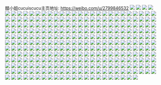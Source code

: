 醋小姐cucuiscucu主页地址: https://weibo.com/u/2799846532 
![](https://wx4.sinaimg.cn/mw2000/a6e24484ly1h8z58ncthpj22802yoe85.jpg) 
![](https://wx4.sinaimg.cn/mw2000/a6e24484ly1h8z58sdlyfj22802you14.jpg) 
![](https://wx4.sinaimg.cn/mw2000/a6e24484ly1h8z58wbv0dj22802yo4qt.jpg) 
![](https://wx4.sinaimg.cn/mw2000/a6e24484ly1h8z58jlno6j22c0340b2b.jpg) 
![](https://wx4.sinaimg.cn/mw2000/a6e24484ly1h8z58xzeopj22c0340b2b.jpg) 
![](https://wx4.sinaimg.cn/mw2000/a6e24484ly1h8z58zmpo3j22c0340npe.jpg) 
![](https://wx4.sinaimg.cn/mw2000/a6e24484ly1h8z5915fxgj22c0340b2a.jpg) 
![](https://wx4.sinaimg.cn/mw2000/a6e24484ly1h8z592lb0bj22c0340b2b.jpg) 
![](https://wx4.sinaimg.cn/mw2000/a6e24484ly1h8z593rvb5j23402c0e82.jpg) 
![](https://wx4.sinaimg.cn/mw2000/a6e24484ly1h8z59547hbj23402c0hdu.jpg) 
![](https://wx4.sinaimg.cn/mw2000/a6e24484ly1h8z596ea1sj23402c0u0y.jpg) 
![](https://wx4.sinaimg.cn/mw2000/a6e24484ly1h8z596zc1mj20i40umjyb.jpg) 
![](https://wx4.sinaimg.cn/mw2000/a6e24484ly1h8z59862rfj23402c01l0.jpg) 
![](https://wx4.sinaimg.cn/mw2000/a6e24484ly1h8txu8ygcxj22802yob2b.jpg) 
![](https://wx4.sinaimg.cn/mw2000/a6e24484ly1h8txu4ckhyj22802yob2a.jpg) 
![](https://wx4.sinaimg.cn/mw2000/a6e24484ly1h8txuaee1ij22802yonpd.jpg) 
![](https://wx4.sinaimg.cn/mw2000/a6e24484ly1h8txuby5jkj22802yonpe.jpg) 
![](https://wx4.sinaimg.cn/mw2000/a6e24484ly1h8txuddmlhj22802yokjm.jpg) 
![](https://wx4.sinaimg.cn/mw2000/a6e24484ly1h8txueb99gj22802yo1kx.jpg) 
![](https://wx4.sinaimg.cn/mw2000/a6e24484ly1h8txufdq6bj22802yonpd.jpg) 
![](https://wx4.sinaimg.cn/mw2000/a6e24484ly1h8txuglfuhj22802yoqv5.jpg) 
![](https://wx4.sinaimg.cn/mw2000/a6e24484ly1h8txui8r6rj22802yokjm.jpg) 
![](https://wx4.sinaimg.cn/mw2000/a6e24484ly1h8ppc50vxcj20fk0tldnu.jpg) 
![](https://wx4.sinaimg.cn/mw2000/a6e24484ly1h8ppc7pchrj22802yohdw.jpg) 
![](https://wx4.sinaimg.cn/mw2000/a6e24484ly1h8ppc4d4irj228031gqvb.jpg) 
![](https://wx4.sinaimg.cn/mw2000/a6e24484ly1h8ppc86042j20gb0rrdpg.jpg) 
![](https://wx4.sinaimg.cn/mw2000/a6e24484ly1h8ppc9lce8j21ko2innpe.jpg) 
![](https://wx4.sinaimg.cn/mw2000/a6e24484ly1h8ppcep52gj22802yohdz.jpg) 
![](https://wx4.sinaimg.cn/mw2000/a6e24484ly1h8ppchv8wzj22802yohdw.jpg) 
![](https://wx4.sinaimg.cn/mw2000/a6e24484ly1h8ppcke088j22802yokjn.jpg) 
![](https://wx4.sinaimg.cn/mw2000/a6e24484ly1h8ppcktuu0j20lj0sp766.jpg) 
![](https://wx4.sinaimg.cn/mw2000/a6e24484ly1h8hjdz79kyj22802yo4qt.jpg) 
![](https://wx4.sinaimg.cn/mw2000/a6e24484ly1h8hje3dd8hj22802yox6s.jpg) 
![](https://wx4.sinaimg.cn/mw2000/a6e24484ly1h8hje79otkj22802yoqv8.jpg) 
![](https://wx4.sinaimg.cn/mw2000/a6e24484ly1h8hje87bkwj215n0rrwtf.jpg) 
![](https://wx4.sinaimg.cn/mw2000/a6e24484ly1h8hjdvuvwrj20sg11xk2m.jpg) 
![](https://wx4.sinaimg.cn/mw2000/a6e24484ly1h8hje8we9cj20in0zgtov.jpg) 
![](https://wx4.sinaimg.cn/mw2000/a6e24484ly1h8byn0ai2sj20wi1654qg.jpg) 
![](https://wx4.sinaimg.cn/mw2000/a6e24484ly1h8byn0ur4yj20vi1657uh.jpg) 
![](https://wx4.sinaimg.cn/mw2000/a6e24484ly1h8byn1ir8uj20w916ohb9.jpg) 
![](https://wx4.sinaimg.cn/mw2000/a6e24484ly1h8bymz6jjwj20vj16gb07.jpg) 
![](https://wx4.sinaimg.cn/mw2000/a6e24484ly1h8byn26smpj20ul16iayi.jpg) 
![](https://wx4.sinaimg.cn/mw2000/a6e24484ly1h8byn2q11tj20wi0n9k65.jpg) 
![](https://wx4.sinaimg.cn/mw2000/a6e24484ly1h8byn3c690j20sg0ohgy8.jpg) 
![](https://wx4.sinaimg.cn/mw2000/a6e24484ly1h8byn4h4a5j20sg0nbgx4.jpg) 
![](https://wx4.sinaimg.cn/mw2000/a6e24484ly1h8byn4weenj20wi0ntdvl.jpg) 
![](https://wx4.sinaimg.cn/mw2000/a6e24484ly1h8byn6kh1nj22ki1wfqv7.jpg) 
![](https://wx4.sinaimg.cn/mw2000/a6e24484ly1h8byna7hf9j22mi1see83.jpg) 
![](https://wx4.sinaimg.cn/mw2000/a6e24484ly1h8bynd1zkdj22vq1tdx6r.jpg) 
![](https://wx4.sinaimg.cn/mw2000/a6e24484ly1h8byngviesj22uk1ok4qt.jpg) 
![](https://wx4.sinaimg.cn/mw2000/a6e24484ly1h87ylxun5yj20nj17l7d8.jpg) 
![](https://wx4.sinaimg.cn/mw2000/a6e24484ly1h87ylxbmhej20o317iwo5.jpg) 
![](https://wx4.sinaimg.cn/mw2000/a6e24484ly1h87yly4bo0j20n415oafe.jpg) 
![](https://wx4.sinaimg.cn/mw2000/a6e24484ly1h7wgy642qdj20jx0y4grw.jpg) 
![](https://wx4.sinaimg.cn/mw2000/a6e24484ly1h7wgy5usnzj20fe0r1q5m.jpg) 
![](https://wx4.sinaimg.cn/mw2000/a6e24484ly1h7wgy6dcf0j20fn0w7gt9.jpg) 
![](https://wx4.sinaimg.cn/mw2000/a6e24484ly1h7wgy6qvyfj20gz0w9tfr.jpg) 
![](https://wx4.sinaimg.cn/mw2000/a6e24484ly1h7wgy73kucj20im129k4g.jpg) 
![](https://wx4.sinaimg.cn/mw2000/a6e24484ly1h7wgy7jhwvj20me14hk6k.jpg) 
![](https://wx4.sinaimg.cn/mw2000/a6e24484ly1h7wgy7vtczj20k013dgt6.jpg) 
![](https://wx4.sinaimg.cn/mw2000/a6e24484ly1h7wgy8408nj20hb108wn1.jpg) 
![](https://wx4.sinaimg.cn/mw2000/a6e24484ly1h7r0up20ywj20ic12maqm.jpg) 
![](https://wx4.sinaimg.cn/mw2000/a6e24484ly1h7pawgzqjtj21rj29g4qp.jpg) 
![](https://wx4.sinaimg.cn/mw2000/a6e24484ly1h7pawghv07j225i2utx6p.jpg) 
![](https://wx4.sinaimg.cn/mw2000/a6e24484ly1h7pawidi85j22c0340hdy.jpg) 
![](https://wx4.sinaimg.cn/mw2000/a6e24484ly1h7pawjdg3pj2340340b2b.jpg) 
![](https://wx4.sinaimg.cn/mw2000/a6e24484ly1h7pawk5hy1j227x1dou0x.jpg) 
![](https://wx4.sinaimg.cn/mw2000/a6e24484ly1h7pawosfinj22512x0hdw.jpg) 
![](https://wx4.sinaimg.cn/mw2000/a6e24484ly1h7paws4hacj225m2ydu0y.jpg) 
![](https://wx4.sinaimg.cn/mw2000/a6e24484ly1h7pawv705fj22562vu1l0.jpg) 
![](https://wx4.sinaimg.cn/mw2000/a6e24484ly1h7pawwsginj224t2vn7wi.jpg) 
![](https://wx4.sinaimg.cn/mw2000/a6e24484ly1h7eice7yg7j20uw150nin.jpg) 
![](https://wx4.sinaimg.cn/mw2000/a6e24484ly1h7eichftzej20rg13xnn7.jpg) 
![](https://wx4.sinaimg.cn/mw2000/a6e24484ly1h7eicbqaj5j20qk16oqhi.jpg) 
![](https://wx4.sinaimg.cn/mw2000/a6e24484ly1h7eicxeub4j20tc17o1kx.jpg) 
![](https://wx4.sinaimg.cn/mw2000/a6e24484ly1h7eiczmo95j20vm1661ac.jpg) 
![](https://wx4.sinaimg.cn/mw2000/a6e24484ly1h7eid1fwl9j20m30y0gzj.jpg) 
![](https://wx4.sinaimg.cn/mw2000/a6e24484ly1h7eid3imo7j20r816ttse.jpg) 
![](https://wx4.sinaimg.cn/mw2000/a6e24484ly1h7eid4phvxj20nk170dj7.jpg) 
![](https://wx4.sinaimg.cn/mw2000/a6e24484ly1h7eid6f9kgj20nh168e3z.jpg) 
![](https://wx4.sinaimg.cn/mw2000/a6e24484ly1h7egrpmyk2j20u60u40we.jpg) 
![](https://wx4.sinaimg.cn/mw2000/a6e24484ly1h7egrqlsy9j22bx3401kz.jpg) 
![](https://wx4.sinaimg.cn/mw2000/a6e24484ly1h7egrr7dgxj20u01hcjsw.jpg) 
![](https://wx4.sinaimg.cn/mw2000/a6e24484ly1h7egrrsfr7j20k00zkn1l.jpg) 
![](https://wx4.sinaimg.cn/mw2000/a6e24484ly1h7egr294d6j221l2yiu0y.jpg) 
![](https://wx4.sinaimg.cn/mw2000/a6e24484ly1h7egr3f0rhj20u00vkn1r.jpg) 
![](https://wx4.sinaimg.cn/mw2000/a6e24484ly1h7egr9i0wtj21k2280u0z.jpg) 
![](https://wx4.sinaimg.cn/mw2000/a6e24484ly1h7egrf91zxj225e2wpkjl.jpg) 
![](https://wx4.sinaimg.cn/mw2000/a6e24484ly1h7egrj34azj22802yohdt.jpg) 
![](https://wx4.sinaimg.cn/mw2000/a6e24484ly1h7egqayk2aj22802yox6p.jpg) 
![](https://wx4.sinaimg.cn/mw2000/a6e24484ly1h7egrjxjytj20u00x4x03.jpg) 
![](https://wx4.sinaimg.cn/mw2000/a6e24484ly1h7egrogfrbj22802yokjn.jpg) 
![](https://wx4.sinaimg.cn/mw2000/a6e24484ly1h7egrp7lhhj20u00pn0yj.jpg) 
![](https://wx4.sinaimg.cn/mw2000/a6e24484ly1h78k3z8rd5j20di0sxjv9.jpg) 
![](https://wx4.sinaimg.cn/mw2000/a6e24484ly1h767j9f9wtj21400u0an2.jpg) 
![](https://wx4.sinaimg.cn/mw2000/a6e24484ly1h767jazerpj21400u0479.jpg) 
![](https://wx4.sinaimg.cn/mw2000/a6e24484ly1h767jbme9hj20u00u0dp4.jpg) 
![](https://wx4.sinaimg.cn/mw2000/a6e24484ly1h767j8iqsjj21400u0dku.jpg) 
![](https://wx4.sinaimg.cn/mw2000/a6e24484ly1h767jc8sskj21400u0aij.jpg) 
![](https://wx4.sinaimg.cn/mw2000/a6e24484ly1h767jcprb2j21410u0wiw.jpg) 
![](https://wx4.sinaimg.cn/mw2000/a6e24484ly1h767jd8imvj20u10u00wp.jpg) 
![](https://wx4.sinaimg.cn/mw2000/a6e24484ly1h767jdqubtj20u011fdjn.jpg) 
![](https://wx4.sinaimg.cn/mw2000/a6e24484ly1h767jfbechj20u00u0dt2.jpg) 
![](https://wx4.sinaimg.cn/mw2000/a6e24484ly1h767hc0m59j20u012zaky.jpg) 
![](https://wx4.sinaimg.cn/mw2000/a6e24484ly1h767hcravfj20u012vdth.jpg) 
![](https://wx4.sinaimg.cn/mw2000/a6e24484ly1h767hdf3cfj20u012sjx2.jpg) 
![](https://wx4.sinaimg.cn/mw2000/a6e24484ly1h767herr65j20u013878k.jpg) 
![](https://wx4.sinaimg.cn/mw2000/a6e24484ly1h767hfcbmnj20u012h7eq.jpg) 
![](https://wx4.sinaimg.cn/mw2000/a6e24484ly1h767hfzbraj20u013jdq7.jpg) 
![](https://wx4.sinaimg.cn/mw2000/a6e24484ly1h767hgpphnj20u014igwd.jpg) 
![](https://wx4.sinaimg.cn/mw2000/a6e24484ly1h767hhedu9j20u0153ak1.jpg) 
![](https://wx4.sinaimg.cn/mw2000/a6e24484ly1h767hi1wl1j20u014013o.jpg) 
![](https://wx4.sinaimg.cn/mw2000/a6e24484ly1h767hb5bxsj20u0140ag0.jpg) 
![](https://wx4.sinaimg.cn/mw2000/a6e24484ly1h6wyjpp2phj222o340hdu.jpg) 
![](https://wx4.sinaimg.cn/mw2000/a6e24484ly1h6wyjscsa6j22c0340x6r.jpg) 
![](https://wx4.sinaimg.cn/mw2000/a6e24484ly1h6wyjtvv7fj2335340npe.jpg) 
![](https://wx4.sinaimg.cn/mw2000/a6e24484ly1h6wyjvh6apj23403401l0.jpg) 
![](https://wx4.sinaimg.cn/mw2000/a6e24484ly1h6wyjwggy1j22c8340qv5.jpg) 
![](https://wx4.sinaimg.cn/mw2000/a6e24484ly1h6wyjxm6nvj2340340hdv.jpg) 
![](https://wx4.sinaimg.cn/mw2000/a6e24484ly1h6wyk0i4dzj22d2340hdw.jpg) 
![](https://wx4.sinaimg.cn/mw2000/a6e24484ly1h6wyk63u2aj2340340hdx.jpg) 
![](https://wx4.sinaimg.cn/mw2000/a6e24484ly1h6wyjn2ejsj22c0340qv6.jpg) 
![](https://wx4.sinaimg.cn/mw2000/a6e24484ly1h6tpxb6gdej214e0u07dm.jpg) 
![](https://wx4.sinaimg.cn/mw2000/a6e24484ly1h6tpxcdxroj21oc2801ky.jpg) 
![](https://wx4.sinaimg.cn/mw2000/a6e24484ly1h6tpxcqlh1j20uq167afd.jpg) 
![](https://wx4.sinaimg.cn/mw2000/a6e24484ly1h6tpxh46d4j22yn26rkjm.jpg) 
![](https://wx4.sinaimg.cn/mw2000/a6e24484ly1h6tpxholwtj21600u0aqw.jpg) 
![](https://wx4.sinaimg.cn/mw2000/a6e24484ly1h6tpxk8ggcj22yo280kjo.jpg) 
![](https://wx4.sinaimg.cn/mw2000/a6e24484ly1h6tpxkp4elj21400u047s.jpg) 
![](https://wx4.sinaimg.cn/mw2000/a6e24484ly1h6tpxkynf5j21or175ha5.jpg) 
![](https://wx4.sinaimg.cn/mw2000/a6e24484ly1h6tpxmq6y6j22yo280qfw.jpg) 
![](https://wx4.sinaimg.cn/mw2000/a6e24484ly1h6tpxn2q37j20u0140dhc.jpg) 
![](https://wx4.sinaimg.cn/mw2000/a6e24484ly1h6tpxp8sctj22802yob2c.jpg) 
![](https://wx4.sinaimg.cn/mw2000/a6e24484ly1h6tpxqbe27j22801o04qq.jpg) 
![](https://wx4.sinaimg.cn/mw2000/a6e24484ly1h6tpxr1l1zj22801o0u0y.jpg) 
![](https://wx4.sinaimg.cn/mw2000/a6e24484ly1h6tpxrwuq8j23402c0kjm.jpg) 
![](https://wx4.sinaimg.cn/mw2000/a6e24484ly1h6tpxsuwdwj23402c0b2a.jpg) 
![](https://wx4.sinaimg.cn/mw2000/a6e24484ly1h6tpxtcq2lj20gi0shdgo.jpg) 
![](https://wx4.sinaimg.cn/mw2000/a6e24484ly1h6l2gzxj8wj21400u01dz.jpg) 
![](https://wx4.sinaimg.cn/mw2000/a6e24484ly1h6l2gzj61bj20tu13uq8a.jpg) 
![](https://wx4.sinaimg.cn/mw2000/a6e24484ly1h6l2h08mz5j213u0tugvn.jpg) 
![](https://wx4.sinaimg.cn/mw2000/a6e24484ly1h6l2h0l4wej213u0tuaiu.jpg) 
![](https://wx4.sinaimg.cn/mw2000/a6e24484ly1h6l2h117v3j213u0tutgw.jpg) 
![](https://wx4.sinaimg.cn/mw2000/a6e24484ly1h6l2h1961dj213u0tudh9.jpg) 
![](https://wx4.sinaimg.cn/mw2000/a6e24484ly1h6l2h1hsl4j20tu13u0ya.jpg) 
![](https://wx4.sinaimg.cn/mw2000/a6e24484ly1h6l2h1uoqyj20tu13u0uf.jpg) 
![](https://wx4.sinaimg.cn/mw2000/a6e24484ly1h6l2h26r65j213u0tu0yv.jpg) 
![](https://wx4.sinaimg.cn/mw2000/a6e24484ly1h6l2h2egyyj213u0tu0wf.jpg) 
![](https://wx4.sinaimg.cn/mw2000/a6e24484ly1h6l2h2pbafj213u0tutff.jpg) 
![](https://wx4.sinaimg.cn/mw2000/a6e24484ly1h6e8wseprkj20f50s7t9p.jpg) 
![](https://wx4.sinaimg.cn/mw2000/a6e24484ly1h6e8ws6hn1j20zg1bajzj.jpg) 
![](https://wx4.sinaimg.cn/mw2000/a6e24484ly1h6e8wsljexj20tu13ujtj.jpg) 
![](https://wx4.sinaimg.cn/mw2000/a6e24484ly1h6e8wto74gj22c0340npe.jpg) 
![](https://wx4.sinaimg.cn/mw2000/a6e24484ly1h6e8wuckwoj213u0tutf1.jpg) 
![](https://wx4.sinaimg.cn/mw2000/a6e24484ly1h6e8wwsmynj23402c0x6p.jpg) 
![](https://wx4.sinaimg.cn/mw2000/a6e24484ly1h6e8wy5s1qj23402c04qq.jpg) 
![](https://wx4.sinaimg.cn/mw2000/a6e24484ly1h6e8wvojj1j23402c01ky.jpg) 
![](https://wx4.sinaimg.cn/mw2000/a6e24484ly1h6e8wysb27j20tu13u425.jpg) 
![](https://wx4.sinaimg.cn/mw2000/a6e24484ly1h6e8x0evh4j22c0340npg.jpg) 
![](https://wx4.sinaimg.cn/mw2000/a6e24484ly1h6e8x2bdmej23402iou10.jpg) 
![](https://wx4.sinaimg.cn/mw2000/a6e24484ly1h67k3wfu53j22c0340qv6.jpg) 
![](https://wx4.sinaimg.cn/mw2000/a6e24484ly1h67k3y4n29j21sa2me4qq.jpg) 
![](https://wx4.sinaimg.cn/mw2000/a6e24484ly1h67k3zh63rj22hl340e82.jpg) 
![](https://wx4.sinaimg.cn/mw2000/a6e24484ly1h67k3rgoctj22c0340hdw.jpg) 
![](https://wx4.sinaimg.cn/mw2000/a6e24484ly1h5vnvczu4xj22c0340npe.jpg) 
![](https://wx4.sinaimg.cn/mw2000/a6e24484ly1h5vnvdz41nj22c0340x6q.jpg) 
![](https://wx4.sinaimg.cn/mw2000/a6e24484ly1h5vnvenlaaj23403401kx.jpg) 
![](https://wx4.sinaimg.cn/mw2000/a6e24484ly1h5vnvfjw95j22c0340u0y.jpg) 
![](https://wx4.sinaimg.cn/mw2000/a6e24484ly1h5vnvc1kbnj22c0340qv6.jpg) 
![](https://wx4.sinaimg.cn/mw2000/a6e24484ly1h5vnvhe1woj22c0340e84.jpg) 
![](https://wx4.sinaimg.cn/mw2000/a6e24484ly1h5qb6fz04nj20lh0tln0l.jpg) 
![](https://wx4.sinaimg.cn/mw2000/a6e24484ly1h5qb6gb8lkj20vc15rjzw.jpg) 
![](https://wx4.sinaimg.cn/mw2000/a6e24484ly1h5qb6hmhdqj20wn1907wh.jpg) 
![](https://wx4.sinaimg.cn/mw2000/a6e24484ly1h5qb6ibq98j20yi19z7hv.jpg) 
![](https://wx4.sinaimg.cn/mw2000/a6e24484ly1h5qb6jnbsgj20y319ie3u.jpg) 
![](https://wx4.sinaimg.cn/mw2000/a6e24484ly1h5qb6k9nrbj20yi0pj7ex.jpg) 
![](https://wx4.sinaimg.cn/mw2000/a6e24484ly1h5qb6nvysnj22802yoqv7.jpg) 
![](https://wx4.sinaimg.cn/mw2000/a6e24484ly1h5qb6r4r75j22802yob2b.jpg) 
![](https://wx4.sinaimg.cn/mw2000/a6e24484ly1h5qb6utanij22802yox6r.jpg) 
![](https://wx4.sinaimg.cn/mw2000/a6e24484ly1h5qb6yudikj22682w2hdw.jpg) 
![](https://wx4.sinaimg.cn/mw2000/a6e24484ly1h5qb71iqa3j22802yq7wi.jpg) 
![](https://wx4.sinaimg.cn/mw2000/a6e24484ly1h5mfioh02lj22gu340u0y.jpg) 
![](https://wx4.sinaimg.cn/mw2000/a6e24484ly1h5mfiqu2h6j22c0340hdw.jpg) 
![](https://wx4.sinaimg.cn/mw2000/a6e24484ly1h5mfiryibmj229e2btqv5.jpg) 
![](https://wx4.sinaimg.cn/mw2000/a6e24484ly1h5mfinfu3vj20o91bi1hl.jpg) 
![](https://wx4.sinaimg.cn/mw2000/a6e24484ly1h5mfitmhspj20n4127tij.jpg) 
![](https://wx4.sinaimg.cn/mw2000/a6e24484ly1h5mfit936zj20o21c07vh.jpg) 
![](https://wx4.sinaimg.cn/mw2000/a6e24484ly1h5lk9stc4sj20yi18xx5h.jpg) 
![](https://wx4.sinaimg.cn/mw2000/a6e24484ly1h5lk9uuv9wj20wy1857u2.jpg) 
![](https://wx4.sinaimg.cn/mw2000/a6e24484ly1h5lk9vov7cj20xc18qay9.jpg) 
![](https://wx4.sinaimg.cn/mw2000/a6e24484ly1h5lk9rq3lij20w218cdxr.jpg) 
![](https://wx4.sinaimg.cn/mw2000/a6e24484ly1h5lk9wcubxj20u516www3.jpg) 
![](https://wx4.sinaimg.cn/mw2000/a6e24484ly1h5lk9x2t2hj20yi19bk4d.jpg) 
![](https://wx4.sinaimg.cn/mw2000/a6e24484ly1h5lk9u2y45j20yi18pe75.jpg) 
![](https://wx4.sinaimg.cn/mw2000/a6e24484ly1h5lk9y0cvwj20wp185qko.jpg) 
![](https://wx4.sinaimg.cn/mw2000/a6e24484ly1h5lk9ypokzj20w2193nbe.jpg) 
![](https://wx4.sinaimg.cn/mw2000/a6e24484ly1h5lk8gtm2lj21871om1kx.jpg) 
![](https://wx4.sinaimg.cn/mw2000/a6e24484ly1h5lk8hpemxj223v340u0y.jpg) 
![](https://wx4.sinaimg.cn/mw2000/a6e24484ly1h5lk8iyemzj22c0340x6q.jpg) 
![](https://wx4.sinaimg.cn/mw2000/a6e24484ly1h5lk8k30qmj22c0340kjm.jpg) 
![](https://wx4.sinaimg.cn/mw2000/a6e24484ly1h5lk8lk2zyj22c0340u0z.jpg) 
![](https://wx4.sinaimg.cn/mw2000/a6e24484ly1h5lk8odewwj22c0340b2e.jpg) 
![](https://wx4.sinaimg.cn/mw2000/a6e24484ly1h5lk8rblzvj22c0340e86.jpg) 
![](https://wx4.sinaimg.cn/mw2000/a6e24484ly1h5lk8fwhksj20v01gawzh.jpg) 
![](https://wx4.sinaimg.cn/mw2000/a6e24484ly1h5lk8sqn19j22c03401kz.jpg) 
![](https://wx4.sinaimg.cn/mw2000/a6e24484ly1h5jy31mxrfj20u00u0dnl.jpg) 
![](https://wx4.sinaimg.cn/mw2000/a6e24484ly1h5izpu4ewrj20u40zu7ga.jpg) 
![](https://wx4.sinaimg.cn/mw2000/a6e24484ly1h5izpuq81dj20tu13uk1n.jpg) 
![](https://wx4.sinaimg.cn/mw2000/a6e24484ly1h5izptk7zfj20tw13wtjg.jpg) 
![](https://wx4.sinaimg.cn/mw2000/a6e24484ly1h5gxuan94oj23402c0npg.jpg) 
![](https://wx4.sinaimg.cn/mw2000/a6e24484ly1h5gxucrim4j21sc2dsu0y.jpg) 
![](https://wx4.sinaimg.cn/mw2000/a6e24484ly1h5gxueoz4zj21sc2dsu0y.jpg) 
![](https://wx4.sinaimg.cn/mw2000/a6e24484ly1h5gxugg1kzj21q127mhdu.jpg) 
![](https://wx4.sinaimg.cn/mw2000/a6e24484ly1h5epcdscllj21yl2yokjm.jpg) 
![](https://wx4.sinaimg.cn/mw2000/a6e24484ly1h5epcgzj0hj22802yo1kz.jpg) 
![](https://wx4.sinaimg.cn/mw2000/a6e24484ly1h5epcj0vijj22802yo4qr.jpg) 
![](https://wx4.sinaimg.cn/mw2000/a6e24484ly1h5epcm1ap8j22802yo4qr.jpg) 
![](https://wx4.sinaimg.cn/mw2000/a6e24484ly1h5epcbtfb6j22802yo4qr.jpg) 
![](https://wx4.sinaimg.cn/mw2000/a6e24484ly1h5epcoa5urj22802yo4qr.jpg) 
![](https://wx4.sinaimg.cn/mw2000/a6e24484ly1h5epcq3f4yj22802yo7wj.jpg) 
![](https://wx4.sinaimg.cn/mw2000/a6e24484ly1h5epcrzq71j22802yo4qr.jpg) 
![](https://wx4.sinaimg.cn/mw2000/a6e24484ly1h5epc9exz1j22802yo4qr.jpg) 
![](https://wx4.sinaimg.cn/mw2000/a6e24484ly1h58uocg103j21ho1zkx6p.jpg) 
![](https://wx4.sinaimg.cn/mw2000/a6e24484ly1h58uodwiq9j21ho1zk1ky.jpg) 
![](https://wx4.sinaimg.cn/mw2000/a6e24484ly1h58uof30gqj21ho1zkx6p.jpg) 
![](https://wx4.sinaimg.cn/mw2000/a6e24484ly1h58uog1mapj21ho1zkx6p.jpg) 
![](https://wx4.sinaimg.cn/mw2000/a6e24484ly1h58uoher1cj21ho1zk1ky.jpg) 
![](https://wx4.sinaimg.cn/mw2000/a6e24484ly1h58uojy96sj22802yox6r.jpg) 
![](https://wx4.sinaimg.cn/mw2000/a6e24484ly1h58uon1r69j22802yo1kz.jpg) 
![](https://wx4.sinaimg.cn/mw2000/a6e24484ly1h58uoaq32sj20u0140dtz.jpg) 
![](https://wx4.sinaimg.cn/mw2000/a6e24484ly1h58uolcdjqj21dz1ymhdt.jpg) 
![](https://wx4.sinaimg.cn/mw2000/a6e24484ly1h547d1tfj5j20tu13u7dl.jpg) 
![](https://wx4.sinaimg.cn/mw2000/a6e24484ly1h547d3mhs7j22c0340kjm.jpg) 
![](https://wx4.sinaimg.cn/mw2000/a6e24484ly1h547d6dos9j22c0340u0y.jpg) 
![](https://wx4.sinaimg.cn/mw2000/a6e24484ly1h547d9d2n8j22c0340kjm.jpg) 
![](https://wx4.sinaimg.cn/mw2000/a6e24484ly1h547dbfgnsj22c0340kjm.jpg) 
![](https://wx4.sinaimg.cn/mw2000/a6e24484ly1h547d0xzi8j22c0340npe.jpg) 
![](https://wx4.sinaimg.cn/mw2000/a6e24484ly1h547ddva91j21zu32i4qq.jpg) 
![](https://wx4.sinaimg.cn/mw2000/a6e24484ly1h51n79z0cgj20u0140gsc.jpg) 
![](https://wx4.sinaimg.cn/mw2000/a6e24484ly1h4vsa64lwgj20to191gyf.jpg) 
![](https://wx4.sinaimg.cn/mw2000/a6e24484ly1h4vsa79sd2j20u01767ff.jpg) 
![](https://wx4.sinaimg.cn/mw2000/a6e24484ly1h4vsa8dux4j20u013ynb8.jpg) 
![](https://wx4.sinaimg.cn/mw2000/a6e24484ly1h4vsa982gxj20u017ek1d.jpg) 
![](https://wx4.sinaimg.cn/mw2000/a6e24484ly1h4vsa9vfuij20sb188qeo.jpg) 
![](https://wx4.sinaimg.cn/mw2000/a6e24484ly1h4vsaac303j20u0141k0v.jpg) 
![](https://wx4.sinaimg.cn/mw2000/a6e24484ly1h4vsaarlhmj20td187gxo.jpg) 
![](https://wx4.sinaimg.cn/mw2000/a6e24484ly1h4vsa593g0j20u014yn91.jpg) 
![](https://wx4.sinaimg.cn/mw2000/a6e24484ly1h4vsabm2pzj20qf1a0k8y.jpg) 
![](https://wx4.sinaimg.cn/mw2000/a6e24484ly1h4sd250m7jj20u01fmn59.jpg) 
![](https://wx4.sinaimg.cn/mw2000/a6e24484ly1h4sd23n04uj20u018awo5.jpg) 
![](https://wx4.sinaimg.cn/mw2000/a6e24484ly1h4sd30g7ruj20u01c6wof.jpg) 
![](https://wx4.sinaimg.cn/mw2000/a6e24484ly1h4sd31nldlj20u014048i.jpg) 
![](https://wx4.sinaimg.cn/mw2000/a6e24484ly1h4o1fx31u5j22c03401l2.jpg) 
![](https://wx4.sinaimg.cn/mw2000/a6e24484ly1h4o1fy5y71j21pp2wi1ky.jpg) 
![](https://wx4.sinaimg.cn/mw2000/a6e24484ly1h4o1fzmkyjj22c0340hdv.jpg) 
![](https://wx4.sinaimg.cn/mw2000/a6e24484ly1h4kmfu2ncfj21u22g3e81.jpg) 
![](https://wx4.sinaimg.cn/mw2000/a6e24484ly1h4kmfykzepj22802yo7wk.jpg) 
![](https://wx4.sinaimg.cn/mw2000/a6e24484ly1h4kmg2zcn6j22802yonpf.jpg) 
![](https://wx4.sinaimg.cn/mw2000/a6e24484ly1h4kmftdm73j22212j3e82.jpg) 
![](https://wx4.sinaimg.cn/mw2000/a6e24484ly1h4kmg4g8x8j218z2qk1ky.jpg) 
![](https://wx4.sinaimg.cn/mw2000/a6e24484ly1h4kmg68dzmj21t82opkjm.jpg) 
![](https://wx4.sinaimg.cn/mw2000/a6e24484ly1h45opysw35j20jz0yk7dh.jpg) 
![](https://wx4.sinaimg.cn/mw2000/a6e24484ly1h3zkt4l3soj20yh27w1ky.jpg) 
![](https://wx4.sinaimg.cn/mw2000/a6e24484ly1h3zkt5i2ugj20u029o7wh.jpg) 
![](https://wx4.sinaimg.cn/mw2000/a6e24484ly1h3zkt6u6v0j213y2w5b2a.jpg) 
![](https://wx4.sinaimg.cn/mw2000/a6e24484ly1h3zkt8yr85j213x2yoqv7.jpg) 
![](https://wx4.sinaimg.cn/mw2000/a6e24484ly1h3yqiwszo2j20tz0x3gyv.jpg) 
![](https://wx4.sinaimg.cn/mw2000/a6e24484ly1h3yqiw8wrwj22bj2yox6u.jpg) 
![](https://wx4.sinaimg.cn/mw2000/a6e24484ly1h3yqj3uwlyj22802you15.jpg) 
![](https://wx4.sinaimg.cn/mw2000/a6e24484ly1h3yqjhtekcj22802yob2e.jpg) 
![](https://wx4.sinaimg.cn/mw2000/a6e24484ly1h3yqjr7i6lj22802yokjs.jpg) 
![](https://wx4.sinaimg.cn/mw2000/a6e24484ly1h3yqjskfx5j22c03401ky.jpg) 
![](https://wx4.sinaimg.cn/mw2000/a6e24484ly1h3yqjtszn4j22c0340b2a.jpg) 
![](https://wx4.sinaimg.cn/mw2000/a6e24484ly1h3yqjvc711j22c0340u0x.jpg) 
![](https://wx4.sinaimg.cn/mw2000/a6e24484ly1h3yqjw7re6j22c0340qv5.jpg) 
![](https://wx4.sinaimg.cn/mw2000/a6e24484ly1h3yqjxav1mj22c03404qq.jpg) 
![](https://wx4.sinaimg.cn/mw2000/a6e24484ly1h3yqjzktrqj22c0340u11.jpg) 
![](https://wx4.sinaimg.cn/mw2000/a6e24484ly1h3qg971ribj20oh1804bp.jpg) 
![](https://wx4.sinaimg.cn/mw2000/a6e24484ly1h3o8f76lxdj20p91987ry.jpg) 
![](https://wx4.sinaimg.cn/mw2000/a6e24484ly1h3o8f5whprj22802yo7wk.jpg) 
![](https://wx4.sinaimg.cn/mw2000/a6e24484ly1h3o8f0vw0sj20x91934qp.jpg) 
![](https://wx4.sinaimg.cn/mw2000/a6e24484ly1h3o8fc2q6kj22802yox6r.jpg) 
![](https://wx4.sinaimg.cn/mw2000/a6e24484ly1h3o8fiuyurj22802yox6s.jpg) 
![](https://wx4.sinaimg.cn/mw2000/a6e24484ly1h3o8fnmsatj228f2yoqv6.jpg) 
![](https://wx4.sinaimg.cn/mw2000/a6e24484ly1h3n7iomwqbj20u0140aen.jpg) 
![](https://wx4.sinaimg.cn/mw2000/a6e24484ly1h3n7io5b9gj21280u0wln.jpg) 
![](https://wx4.sinaimg.cn/mw2000/a6e24484ly1h3n7ipayyrj20u0140wkg.jpg) 
![](https://wx4.sinaimg.cn/mw2000/a6e24484ly1h3n7ir6sf9j20u01mltsk.jpg) 
![](https://wx4.sinaimg.cn/mw2000/a6e24484ly1h3n7ismrl8j20u01hoqhl.jpg) 
![](https://wx4.sinaimg.cn/mw2000/a6e24484ly1h3n7iu8ec2j20u01exn9j.jpg) 
![](https://wx4.sinaimg.cn/mw2000/a6e24484ly1h3n7iv9572j20u01ibdqn.jpg) 
![](https://wx4.sinaimg.cn/mw2000/a6e24484ly1h3n7iw7msdj20u017z12e.jpg) 
![](https://wx4.sinaimg.cn/mw2000/a6e24484ly1h3n7ixidalj20u012dwr1.jpg) 
![](https://wx4.sinaimg.cn/mw2000/a6e24484ly1h3lwnb6cixj20yi1a0kfx.jpg) 
![](https://wx4.sinaimg.cn/mw2000/a6e24484ly1h3lwnc7bmbj20yi1a0wui.jpg) 
![](https://wx4.sinaimg.cn/mw2000/a6e24484ly1h3f0s0yckmj20p51bvafi.jpg) 
![](https://wx4.sinaimg.cn/mw2000/a6e24484ly1h396etfencj21zk1hokjn.jpg) 
![](https://wx4.sinaimg.cn/mw2000/a6e24484ly1h396eui3lqj20u014ikec.jpg) 
![](https://wx4.sinaimg.cn/mw2000/a6e24484ly1h396ewkzfnj22452vr4qr.jpg) 
![](https://wx4.sinaimg.cn/mw2000/a6e24484ly1h396eykydkj22802yohdv.jpg) 
![](https://wx4.sinaimg.cn/mw2000/a6e24484ly1h396erjmvxj22802yob2c.jpg) 
